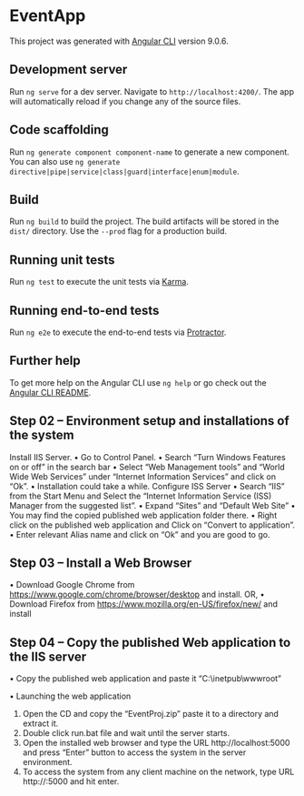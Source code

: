# EventApp

This project was generated with [Angular CLI](https://github.com/angular/angular-cli) version 9.0.6.

## Development server

Run `ng serve` for a dev server. Navigate to `http://localhost:4200/`. The app will automatically reload if you change any of the source files.

## Code scaffolding

Run `ng generate component component-name` to generate a new component. You can also use `ng generate directive|pipe|service|class|guard|interface|enum|module`.

## Build

Run `ng build` to build the project. The build artifacts will be stored in the `dist/` directory. Use the `--prod` flag for a production build.

## Running unit tests

Run `ng test` to execute the unit tests via [Karma](https://karma-runner.github.io).

## Running end-to-end tests

Run `ng e2e` to execute the end-to-end tests via [Protractor](http://www.protractortest.org/).

## Further help

To get more help on the Angular CLI use `ng help` or go check out the [Angular CLI README](https://github.com/angular/angular-cli/blob/master/README.md).

## Step 02 – Environment setup and installations of the system
Install IIS Server.
• Go to Control Panel.
• Search “Turn Windows Features on or off” in the search bar
• Select “Web Management tools” and “World Wide Web Services” under
“Internet Information Services” and click on “Ok”.
• Installation could take a while.
Configure ISS Server
• Search “IIS” from the Start Menu and Select the “Internet Information Service
(ISS) Manager from the suggested list”.
• Expand “Sites” and “Default Web Site”
• You may find the copied published web application folder there.
• Right click on the published web application and Click on “Convert to
application”.
• Enter relevant Alias name and click on “Ok” and you are good to go.
## Step 03 – Install a Web Browser
• Download Google Chrome from
https://www.google.com/chrome/browser/desktop and install.
OR,
• Download Firefox from https://www.mozilla.org/en-US/firefox/new/ and install
## Step 04 – Copy the published Web application to the IIS server
• Copy the published web application and paste it “C:\inetpub\wwwroot”

• Launching the web application
1. Open the CD and copy the “EventProj.zip” paste it to a directory and extract it.
2. Double click run.bat file and wait until the server starts.
3. Open the installed web browser and type the URL http://localhost:5000 and press
“Enter” button to access the system in the server environment.
4. To access the system from any client machine on the network, type URL
http://<server-ip-address>:5000 and hit enter.
